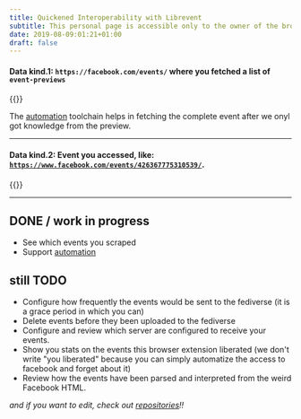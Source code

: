 ```yaml
---
title: Quickened Interoperability with Librevent
subtitle: This personal page is accessible only to the owner of the browser, share this link wisely
date: 2019-08-09:01:21+01:00
draft: false
---
```


<div id="events"></div>

#### Data kind.1: `https://facebook.com/events/` where you fetched a list of `event-previews`

{{<entry
    text="This page return a localized list of event that depends on your area. It might also have selected some specific categories. All of the preview are equaly recorded, and they are used to feed automation."
    picture="/images/fb-event-preview.png" 
    type="left" >}}

The [automation](/automation) toolchain helps in fetching the complete event after we onyl got knowledge from the preview.

<div id="previews"></div>

---

#### Data kind.2: Event you accessed, like: [`https://www.facebook.com/events/426367775310539/`](https://www.facebook.com/events/426367775310539/).

{{<entry
    text="This page return the complete information on an event. As you might see there are many localized strings, so the re-posting should keeep in account that we do not want to fill timelines with events in language and places far from they are consumed."
    picture="/images/fb-event.png" 
    type="right" >}}

<div id="events"></div>

---

## DONE / work in progress

- See which events you scraped
- Support [automation](/automation)

## still TODO

- Configure how frequently the events would be sent to the fediverse (it is a grace period in which you can)
- Delete events before they been uploaded to the fediverse
- Configure and review which server are configured to receive your events.
- Show you stats on the events this browser extension liberated (we don't write "you liberated" because you can simply automatize the access to facebook and forget about it)
- Review how the events have been parsed and interpreted from the weird Facebook HTML.

_and if you want to edit, check out [repositories](/posts/the-softwares-and-how-to-contribute/)!!_